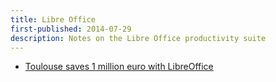 ```yaml
---
title: Libre Office
first-published: 2014-07-29
description: Notes on the Libre Office productivity suite
---
```


*   [Toulouse saves 1 million euro with LibreOffice](https://joinup.ec.europa.eu/elibrary/case/toulouse-saves-1-million-euro-libreoffice)

